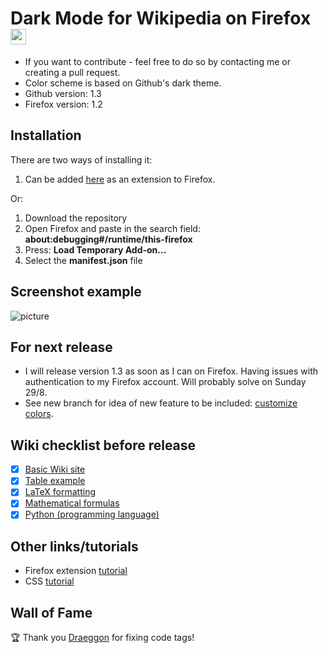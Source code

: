 # Dark Mode for Wikipedia on Firefox <img src="https://github.com/alfredhirschfeld/Dark-Mode-Wikipedia/blob/master/dark_wiki_icon.png" width="25" height="25">

* If you want to contribute - feel free to do so by contacting me or creating a pull request.
* Color scheme is based on Github's dark theme.
* Github version: 1.3
* Firefox version: 1.2

## Installation
There are two ways of installing it:
1. Can be added [here](https://addons.mozilla.org/sv-SE/firefox/addon/dark-mode-for-wikipedia/?utm_source=addons.mozilla.org&utm_medium=referral&utm_content=search) as an extension to Firefox.

Or:
1. Download the repository
2. Open Firefox and paste in the search field: **about:debugging#/runtime/this-firefox**
3. Press: **Load Temporary Add-on...**
4. Select the **manifest.json** file

## Screenshot example
![picture](https://github.com/alfredhirschfeld/Dark-Mode-Wikipedia/blob/master/screenshot.png)

## For next release
* I will release version 1.3 as soon as I can on Firefox. Having issues with authentication to my Firefox account. Will probably solve on Sunday 29/8.
* See new branch for idea of new feature to be included: [customize colors](https://github.com/hirschan/Dark-Mode-Wikipedia/tree/customize-colors).

## Wiki checklist before release

- [X] [Basic Wiki site](https://en.wikipedia.org/wiki/Sweden)
- [X] [Table example](https://en.wikipedia.org/wiki/List_of_countries_by_total_health_expenditure_per_capita)
- [X] [LaTeX formatting](https://en.wikipedia.org/wiki/LaTeX)
- [X] [Mathematical formulas](https://en.wikipedia.org/wiki/Fraction)
- [X] [Python (programming language)](https://en.wikipedia.org/wiki/Python_(programming_language))

## Other links/tutorials

* Firefox extension [tutorial](https://www.youtube.com/watch?v=9NY3wx9iEzY&t=388s)
* CSS [tutorial](https://www.youtube.com/watch?v=1PnVor36_40&t=251s)

## Wall of Fame

🏆 Thank you [Draeggon](https://github.com/Draeggon) for fixing code tags!
